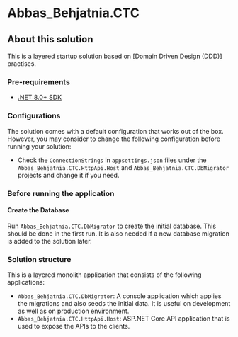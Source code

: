 # Abbas_Behjatnia.CTC

## About this solution

This is a layered startup solution based on [Domain Driven Design (DDD)] practises.

### Pre-requirements

* [.NET 8.0+ SDK](https://dotnet.microsoft.com/download/dotnet)

### Configurations

The solution comes with a default configuration that works out of the box. However, you may consider to change the following configuration before running your solution:

* Check the `ConnectionStrings` in `appsettings.json` files under the `Abbas_Behjatnia.CTC.HttpApi.Host` and `Abbas_Behjatnia.CTC.DbMigrator` projects and change it if you need.

### Before running the application

#### Create the Database

Run `Abbas_Behjatnia.CTC.DbMigrator` to create the initial database. This should be done in the first run. It is also needed if a new database migration is added to the solution later.

### Solution structure

This is a layered monolith application that consists of the following applications:

* `Abbas_Behjatnia.CTC.DbMigrator`: A console application which applies the migrations and also seeds the initial data. It is useful on development as well as on production environment.
* `Abbas_Behjatnia.CTC.HttpApi.Host`: ASP.NET Core API application that is used to expose the APIs to the clients.

